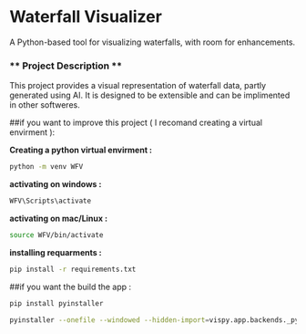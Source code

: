 # Waterfall Visualizer
A Python-based tool for visualizing waterfalls, with room for enhancements.

### ** Project Description **
This project provides a visual representation of waterfall data, partly generated using AI. It is designed to be extensible and can be implimented in other softweres.


##if you want to improve this project ( I recomand creating a virtual envirment ):

**Creating a python virtual envirment :**
```bash
python -m venv WFV
```

**activating on windows :**
```bash
WFV\Scripts\activate
```

**activating on mac/Linux :**
```bash
source WFV/bin/activate
```

**installing requarments :**
```bash
pip install -r requirements.txt
```


##if you want the build the app :

```bash
pip install pyinstaller
```

```bash
pyinstaller --onefile --windowed --hidden-import=vispy.app.backends._pyqt5 --icon=image.ico WaterFall_Visulazer.py
```
